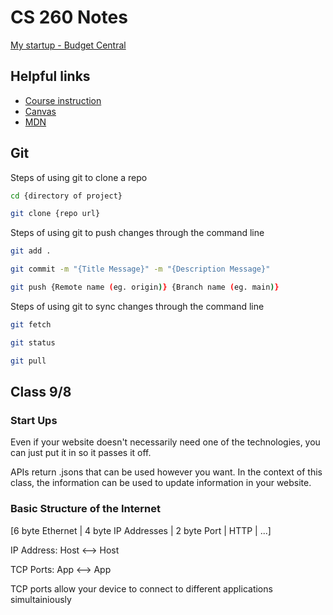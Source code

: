 # CS 260 Notes

[My startup - Budget Central]()

## Helpful links

- [Course instruction](https://github.com/webprogramming260)
- [Canvas](https://byu.instructure.com)
- [MDN](https://developer.mozilla.org)

## Git
Steps of using git to clone a repo
```bash
cd {directory of project}
```
```bash
git clone {repo url}
```
Steps of using git to push changes through the command line
```bash
git add .
```
```bash
git commit -m "{Title Message}" -m "{Description Message}"
```
```bash
git push {Remote name (eg. origin)} {Branch name (eg. main)}
```
Steps of using git to sync changes through the command line
```bash
git fetch
```
```bash
git status
```
```bash
git pull
```

## Class 9/8

### Start Ups
Even if your website doesn't necessarily need one of the technologies, you can just put it in so it passes it off.

APIs return .jsons that can be used however you want. In the context of this class, the information can be used to update information in your website.

### Basic Structure of the Internet
[6 byte Ethernet | 4 byte IP Addresses | 2 byte Port | HTTP | ...]

IP Address: Host <--> Host

TCP Ports: App <--> App

TCP ports allow your device to connect to different applications simultainiously